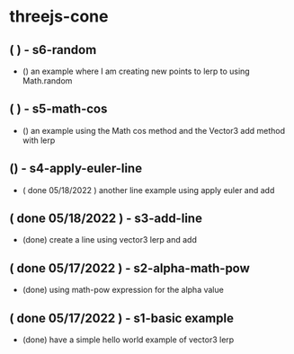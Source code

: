 # threejs-cone

## ( ) - s6-random
* () an example where I am creating new points to lerp to using Math.random

## ( ) - s5-math-cos
* () an example using the Math cos method and the Vector3 add method with lerp

## () - s4-apply-euler-line
* ( done 05/18/2022 ) another line example using apply euler and add

## ( done 05/18/2022 ) - s3-add-line
* (done) create a line using vector3 lerp and add

## ( done 05/17/2022 ) - s2-alpha-math-pow
* (done) using math-pow expression for the alpha value

## ( done 05/17/2022 ) - s1-basic example
* (done) have a simple hello world example of vector3 lerp